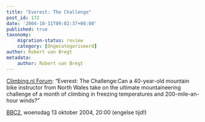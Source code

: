 ```yaml
---
title: "Everest: The Challenge"
post_id: 172
date: '2004-10-11T09:02:37+00:00'
published: true
taxonomy:
    migration-status: review
    category: [Ongecategoriseerd]
author: Robert van Bregt
metadata:
    author: Robert van Bregt
---
```

[Climbing.nl Forum](http://forum.climbing.nl/59078.html): “Everest: The Challenge:Can a 40-year-old mountain bike instructor from North Wales take on the ultimate mountaineering challenge of a month of climbing in freezing temperatures and 200-mile-an-hour winds?”

[BBC2](http://www.bbc.co.uk/bbctwo/), woensdag 13 oktober 2004, 20:00 (engelse tijd!)
